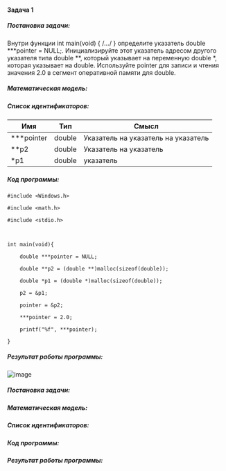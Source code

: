 #### **Задача 1** 

##### Постановка задачи: 
Внутри функции int main(void) { /*...*/ } определите указатель double ***pointer = NULL;. Инициализируйте этот указатель адресом другого указателя типа double **, который указывает на переменную double *, которая указывает на double. Используйте pointer для записи и чтения значения 2.0 в сегмент оперативной памяти для double.
##### Математическая модель:


##### Список идентификаторов:

| Имя        | Тип    | Смысл                               |
| ---------- | ------ | ----------------------------------- |
| ***pointer | double | Указатель на указатель на указатель |
| **p2       | double | Указатель на указатель              |
| *p1        | double | указатель                           |

##### Код программы:
```
#include <Windows.h>

#include <math.h>

#include <stdio.h>

  

int main(void){

    double ***pointer = NULL;

    double **p2 = (double **)malloc(sizeof(double));

    double *p1 = (double *)malloc(sizeof(double));

    p2 = &p1;

    pointer = &p2;

    ***pointer = 2.0;

    printf("%f", ***pointer);

}
```
##### Результат работы программы:
![image](https://github.com/user-attachments/assets/203d700d-8ee9-438f-b723-da1afbbcafed)



##### Постановка задачи: 
##### Математическая модель:
##### Список идентификаторов:
##### Код программы:
##### Результат работы программы:
